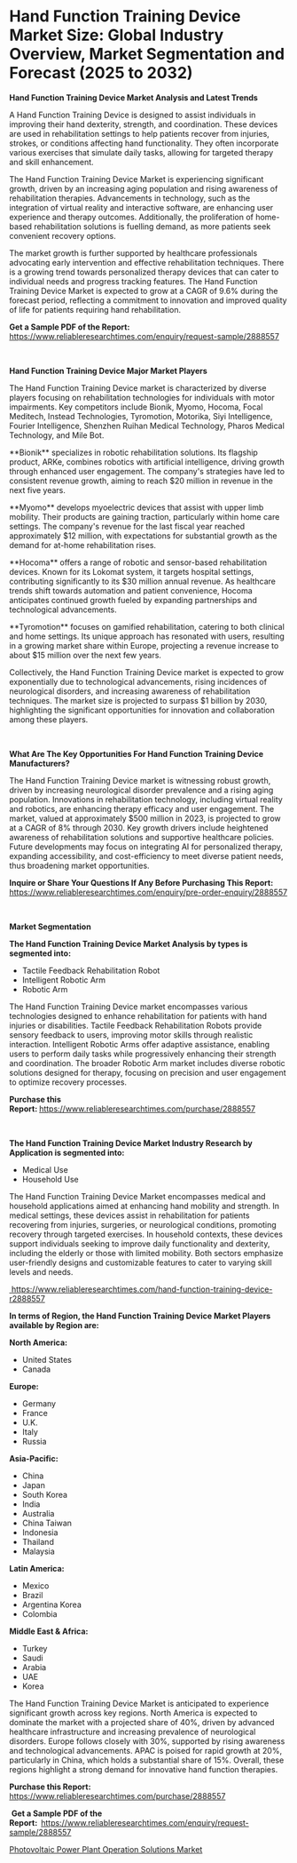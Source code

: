 <p><h1>Hand Function Training Device Market Size: Global Industry Overview, Market Segmentation and Forecast (2025 to 2032)</h1></p><p><strong>Hand Function Training Device Market Analysis and Latest Trends</strong></p>
<p><p>A Hand Function Training Device is designed to assist individuals in improving their hand dexterity, strength, and coordination. These devices are used in rehabilitation settings to help patients recover from injuries, strokes, or conditions affecting hand functionality. They often incorporate various exercises that simulate daily tasks, allowing for targeted therapy and skill enhancement.</p><p>The Hand Function Training Device Market is experiencing significant growth, driven by an increasing aging population and rising awareness of rehabilitation therapies. Advancements in technology, such as the integration of virtual reality and interactive software, are enhancing user experience and therapy outcomes. Additionally, the proliferation of home-based rehabilitation solutions is fuelling demand, as more patients seek convenient recovery options.</p><p>The market growth is further supported by healthcare professionals advocating early intervention and effective rehabilitation techniques. There is a growing trend towards personalized therapy devices that can cater to individual needs and progress tracking features. The Hand Function Training Device Market is expected to grow at a CAGR of 9.6% during the forecast period, reflecting a commitment to innovation and improved quality of life for patients requiring hand rehabilitation.</p></p>
<p><strong>Get a Sample PDF of the Report:&nbsp;</strong> <a href="https://www.reliableresearchtimes.com/enquiry/request-sample/2888557?utm_campaign=2583&utm_medium=2&utm_source=Github&utm_content=ia&utm_term=14032025&utm_id=hand-function-training-device">https://www.reliableresearchtimes.com/enquiry/request-sample/2888557</a></p>
<p>&nbsp;</p>
<p><strong>Hand Function Training Device Major Market Players</strong></p>
<p><p>The Hand Function Training Device market is characterized by diverse players focusing on rehabilitation technologies for individuals with motor impairments. Key competitors include Bionik, Myomo, Hocoma, Focal Meditech, Instead Technologies, Tyromotion, Motorika, Siyi Intelligence, Fourier Intelligence, Shenzhen Ruihan Medical Technology, Pharos Medical Technology, and Mile Bot.</p><p>**Bionik** specializes in robotic rehabilitation solutions. Its flagship product, ARKe, combines robotics with artificial intelligence, driving growth through enhanced user engagement. The company's strategies have led to consistent revenue growth, aiming to reach $20 million in revenue in the next five years.</p><p>**Myomo** develops myoelectric devices that assist with upper limb mobility. Their products are gaining traction, particularly within home care settings. The company's revenue for the last fiscal year reached approximately $12 million, with expectations for substantial growth as the demand for at-home rehabilitation rises.</p><p>**Hocoma** offers a range of robotic and sensor-based rehabilitation devices. Known for its Lokomat system, it targets hospital settings, contributing significantly to its $30 million annual revenue. As healthcare trends shift towards automation and patient convenience, Hocoma anticipates continued growth fueled by expanding partnerships and technological advancements.</p><p>**Tyromotion** focuses on gamified rehabilitation, catering to both clinical and home settings. Its unique approach has resonated with users, resulting in a growing market share within Europe, projecting a revenue increase to about $15 million over the next few years.</p><p>Collectively, the Hand Function Training Device market is expected to grow exponentially due to technological advancements, rising incidences of neurological disorders, and increasing awareness of rehabilitation techniques. The market size is projected to surpass $1 billion by 2030, highlighting the significant opportunities for innovation and collaboration among these players.</p></p>
<p>&nbsp;</p>
<p><strong>What Are The Key Opportunities For Hand Function Training Device Manufacturers?</strong></p>
<p><p>The Hand Function Training Device market is witnessing robust growth, driven by increasing neurological disorder prevalence and a rising aging population. Innovations in rehabilitation technology, including virtual reality and robotics, are enhancing therapy efficacy and user engagement. The market, valued at approximately $500 million in 2023, is projected to grow at a CAGR of 8% through 2030. Key growth drivers include heightened awareness of rehabilitation solutions and supportive healthcare policies. Future developments may focus on integrating AI for personalized therapy, expanding accessibility, and cost-efficiency to meet diverse patient needs, thus broadening market opportunities.</p></p>
<p><strong>Inquire or Share Your Questions If Any Before Purchasing This Report:</strong> <a href="https://www.reliableresearchtimes.com/enquiry/pre-order-enquiry/2888557?utm_campaign=2583&utm_medium=2&utm_source=Github&utm_content=ia&utm_term=14032025&utm_id=hand-function-training-device">https://www.reliableresearchtimes.com/enquiry/pre-order-enquiry/2888557</a></p>
<p>&nbsp;</p>
<p><strong>Market Segmentation</strong></p>
<p><strong>The Hand Function Training Device Market Analysis by types is segmented into:</strong></p>
<p><ul><li>Tactile Feedback Rehabilitation Robot</li><li>Intelligent Robotic Arm</li><li>Robotic Arm</li></ul></p>
<p><p>The Hand Function Training Device market encompasses various technologies designed to enhance rehabilitation for patients with hand injuries or disabilities. Tactile Feedback Rehabilitation Robots provide sensory feedback to users, improving motor skills through realistic interaction. Intelligent Robotic Arms offer adaptive assistance, enabling users to perform daily tasks while progressively enhancing their strength and coordination. The broader Robotic Arm market includes diverse robotic solutions designed for therapy, focusing on precision and user engagement to optimize recovery processes.</p></p>
<p><strong>Purchase this Report:&nbsp;</strong><a href="https://www.reliableresearchtimes.com/purchase/2888557?utm_campaign=2583&utm_medium=2&utm_source=Github&utm_content=ia&utm_term=14032025&utm_id=hand-function-training-device">https://www.reliableresearchtimes.com/purchase/2888557</a></p>
<p>&nbsp;</p>
<p><strong>The Hand Function Training Device Market Industry Research by Application is segmented into:</strong></p>
<p><ul><li>Medical Use</li><li>Household Use</li></ul></p>
<p><p>The Hand Function Training Device Market encompasses medical and household applications aimed at enhancing hand mobility and strength. In medical settings, these devices assist in rehabilitation for patients recovering from injuries, surgeries, or neurological conditions, promoting recovery through targeted exercises. In household contexts, these devices support individuals seeking to improve daily functionality and dexterity, including the elderly or those with limited mobility. Both sectors emphasize user-friendly designs and customizable features to cater to varying skill levels and needs.</p></p>
<p><a href="https://www.reliableresearchtimes.com/hand-function-training-device-r2888557?utm_campaign=2583&utm_medium=2&utm_source=Github&utm_content=ia&utm_term=14032025&utm_id=hand-function-training-device">&nbsp;https://www.reliableresearchtimes.com/hand-function-training-device-r2888557</a></p>
<p><strong>In terms of Region, the Hand Function Training Device Market Players available by Region are:</strong></p>
<p>
    <p> <strong> North America: </strong>
        <ul>
            <li>United States</li>
            <li>Canada</li>
        </ul>
        </p> 
    <p> <strong> Europe: </strong>
        <ul>
            <li>Germany</li>
            <li>France</li>
            <li>U.K.</li>
            <li>Italy</li>
            <li>Russia</li>
        </ul>
        </p> 
    <p> <strong> Asia-Pacific: </strong>
        <ul>
            <li>China</li>
            <li>Japan</li>
            <li>South Korea</li>
            <li>India</li>
            <li>Australia</li>
            <li>China Taiwan</li>
            <li>Indonesia</li>
            <li>Thailand</li>
            <li>Malaysia</li>
        </ul>
        </p> 
    <p> <strong> Latin America: </strong>
        <ul>
            <li>Mexico</li>
            <li>Brazil</li>
            <li>Argentina Korea</li>
            <li>Colombia</li>
        </ul>
        </p> 
    <p> <strong> Middle East & Africa: </strong>
        <ul>
            <li>Turkey</li>
            <li>Saudi</li>
            <li>Arabia</li>
            <li>UAE</li>
            <li>Korea</li>
        </ul>
    </p>
    </p>
<p><p>The Hand Function Training Device Market is anticipated to experience significant growth across key regions. North America is expected to dominate the market with a projected share of 40%, driven by advanced healthcare infrastructure and increasing prevalence of neurological disorders. Europe follows closely with 30%, supported by rising awareness and technological advancements. APAC is poised for rapid growth at 20%, particularly in China, which holds a substantial share of 15%. Overall, these regions highlight a strong demand for innovative hand function therapies.</p></p>
<p><strong>Purchase this Report: </strong><a href="https://www.reliableresearchtimes.com/purchase/2888557?utm_campaign=2583&utm_medium=2&utm_source=Github&utm_content=ia&utm_term=14032025&utm_id=hand-function-training-device">https://www.reliableresearchtimes.com/purchase/2888557</a></p>
<p>&nbsp;<strong>Get a Sample PDF of the Report:&nbsp;&nbsp;</strong><a href="https://www.reliableresearchtimes.com/enquiry/request-sample/2888557?utm_campaign=2583&utm_medium=2&utm_source=Github&utm_content=ia&utm_term=14032025&utm_id=hand-function-training-device">https://www.reliableresearchtimes.com/enquiry/request-sample/2888557</a></p>
<p><strong></strong></p>
<p><p><a href="https://github.com/WashimHussain441/Market-Research-Report-List-1/blob/main/photovoltaic-power-plant-operation-solutions-market.md?utm_campaign=2583&utm_medium=2&utm_source=Github&utm_content=ia&utm_term=14032025&utm_id=hand-function-training-device">Photovoltaic Power Plant Operation Solutions Market</a></p></p>